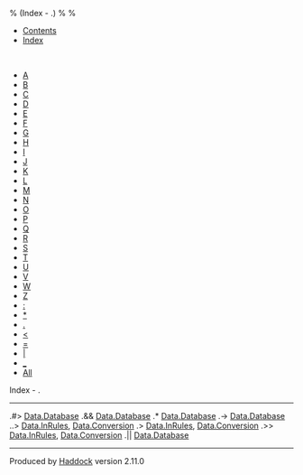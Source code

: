 % (Index - .)
% 
% 

-   [Contents](index.html)
-   [Index](doc-index.html)

 

-   [A](doc-index-A.html)
-   [B](doc-index-B.html)
-   [C](doc-index-C.html)
-   [D](doc-index-D.html)
-   [E](doc-index-E.html)
-   [F](doc-index-F.html)
-   [G](doc-index-G.html)
-   [H](doc-index-H.html)
-   [I](doc-index-I.html)
-   [J](doc-index-J.html)
-   [K](doc-index-K.html)
-   [L](doc-index-L.html)
-   [M](doc-index-M.html)
-   [N](doc-index-N.html)
-   [O](doc-index-O.html)
-   [P](doc-index-P.html)
-   [Q](doc-index-Q.html)
-   [R](doc-index-R.html)
-   [S](doc-index-S.html)
-   [T](doc-index-T.html)
-   [U](doc-index-U.html)
-   [V](doc-index-V.html)
-   [W](doc-index-W.html)
-   [Z](doc-index-Z.html)
-   [:](doc-index-58.html)
-   [\*](doc-index-42.html)
-   [.](doc-index-46.html)
-   [\<](doc-index-60.html)
-   [=](doc-index-61.html)
-   [|](doc-index-124.html)
-   [\_](doc-index-95.html)
-   [All](doc-index-All.html)

Index - .

  ------- ----------------------------------------------------------------------------------------------------
  .\#\>   [Data.Database](Data-Database.html#v:.-35--62-)
  .&&     [Data.Database](Data-Database.html#v:.-38--38-)
  .\*     [Data.Database](Data-Database.html#v:.-42-)
  .-\>    [Data.Database](Data-Database.html#v:.-45--62-)
  ..\>    [Data.InRules](Data-InRules.html#v:..-62-), [Data.Conversion](Data-Conversion.html#v:..-62-)
  .\>     [Data.InRules](Data-InRules.html#v:.-62-), [Data.Conversion](Data-Conversion.html#v:.-62-)
  .\>\>   [Data.InRules](Data-InRules.html#v:.-62--62-), [Data.Conversion](Data-Conversion.html#v:.-62--62-)
  .||     [Data.Database](Data-Database.html#v:.-124--124-)
  ------- ----------------------------------------------------------------------------------------------------

Produced by [Haddock](http://www.haskell.org/haddock/) version 2.11.0
